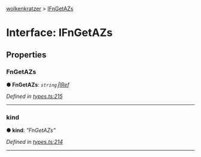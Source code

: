 [wolkenkratzer](../README.md) > [IFnGetAZs](../interfaces/ifngetazs.md)



# Interface: IFnGetAZs


## Properties
<a id="fngetazs"></a>

###  FnGetAZs

**●  FnGetAZs**:  *`string`⎮[IRef](iref.md)* 

*Defined in [types.ts:215](https://github.com/arminhammer/wolkenkratzer/blob/c1dd44b/src/types.ts#L215)*





___

<a id="kind"></a>

###  kind

**●  kind**:  *"FnGetAZs"* 

*Defined in [types.ts:214](https://github.com/arminhammer/wolkenkratzer/blob/c1dd44b/src/types.ts#L214)*





___


